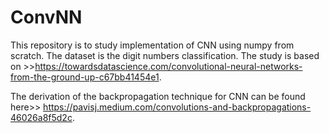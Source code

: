# ConvNN

This repository is to study implementation of CNN using numpy from scratch. The dataset is the digit numbers classification.
The study is based on >>https://towardsdatascience.com/convolutional-neural-networks-from-the-ground-up-c67bb41454e1.

The derivation of the backpropagation technique for CNN can be found here>> https://pavisj.medium.com/convolutions-and-backpropagations-46026a8f5d2c.
